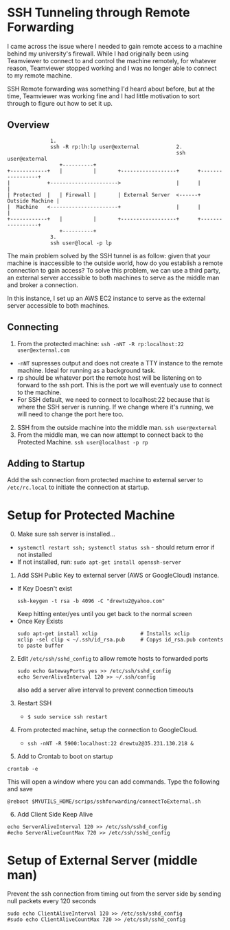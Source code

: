 # SSH Tunneling through Remote Forwarding

I came across the issue where I needed to gain remote access to a machine behind
my university's firewall. While I had originally been using Teamviewer to connect
to and control the machine remotely, for whatever reason, Teamviewer stopped
working and I was no longer able to connect to my remote machine. 

SSH Remote forwarding was something I'd heard about before, but at the time, Teamviewer 
was working fine and I had little motivation to sort through to figure out how
to set it up.

## Overview 

```
              1.
              ssh -R rp:lh:lp user@external            2.
                                                       ssh user@external
                 +----------+
+------------+   |          |       +------------------+      +-----------------+
|            +---------------------->                  |      |                 |
| Protected  |   | Firewall |       | External Server  <------+ Outside Machine |
|  Machine   <----------------------+                  |      |                 |
+------------+   |          |       +------------------+      +-----------------+
                 +----------+
              3.
              ssh user@local -p lp

```

The main problem solved by the SSH tunnel is as follow: given that your machine
is inaccessible to the outside world, how do you establish a remote connection
to gain access? To solve this problem, we can use a third party, an external server
accessible to both machines to serve as the middle man and broker a connection. 

In this instance, I set up an AWS EC2 instance to serve as the external server
accessible to both machines. 


## Connecting
1. From the protected machine: `ssh -nNT -R rp:localhost:22 user@external.com`
  - `-nNT` supresses output and does not create a TTY instance to the remote machine. 
  Ideal for running as a background task. 
  - rp should be whatever port the remote host will be listening on to forward to 
  the ssh port. This is the port we will eventualy use to connect to the machine. 
  - For SSH default, we need to connect to localhost:22 because that is where the 
  SSH server is running. If we change where it's running, we will need to change the
  port here too. 
2. SSH from the outside machine into the middle man. 
`ssh user@external`
3. From the middle man, we can now attempt to connect back to the Protected Machine. 
`ssh user@localhost -p rp`

## Adding to Startup
Add the ssh connection from protected machine to external server to `/etc/rc.local`
to initiate the connection at startup. 

# Setup for Protected Machine 
0. Make sure ssh server is installed...
  - `systemctl restart ssh; systemctl status ssh` - should return error if not installed
  - If not installed, run: `sudo apt-get install openssh-server`
1. Add SSH Public Key to external server (AWS or GoogleCloud) instance. 
  - If Key Doesn't exist
    ```
    ssh-keygen -t rsa -b 4096 -C "drewtu2@yahoo.com"
    ```
    Keep hitting enter/yes until you get back to the normal screen
  - Once Key Exists
    ```
    sudo apt-get install xclip              # Installs xclip
    xclip -sel clip < ~/.ssh/id_rsa.pub     # Copys id_rsa.pub contents to paste buffer
    ```

2. Edit `/etc/ssh/sshd_config` to allow remote hosts to forwarded ports
    ```
    sudo echo GatewayPorts yes >> /etc/ssh/sshd_config
    echo ServerAliveInterval 120 >> ~/.ssh/config
    ```
    also add a server alive interval to prevent connection timeouts
3. Restart SSH
    - `$ sudo service ssh restart`
4. From protected machine, setup the connection to GoogleCloud.
    - `ssh -nNT -R 5900:localhost:22 drewtu2@35.231.130.218 &`

5. Add to Crontab to boot on startup
```
crontab -e
```
This will open a window where you can add commands. Type the following and save
```
@reboot $MYUTILS_HOME/scrips/sshforwarding/connectToExternal.sh
```
6. Add Client Side Keep Alive
```
echo ServerAliveInterval 120 >> /etc/ssh/sshd_config
#echo ServerAliveCountMax 720 >> /etc/ssh/sshd_config
```

# Setup of External Server (middle man)

Prevent the ssh connection from timing out from the server side by sending null
packets every 120 seconds
```
sudo echo ClientAliveInterval 120 >> /etc/ssh/sshd_config
#sudo echo ClientAliveCountMax 720 >> /etc/ssh/sshd_config
```
